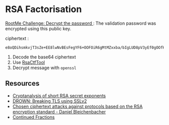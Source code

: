 # RSA Factorisation

[RootMe Challenge: Decrypt the password ](https://www.root-me.org/en/Challenges/Cryptanalysis/RSA-Factorisation): The validation password was encrypted using this public key.

ciphertext :

    e8oQDihsmkvjT3sZe+EE8lwNvBEsFegYF6+OOFOiR6gMtMZxxba/bIgLUD8pV3yEf0gOOfHuB5bC3vQmo7bE4PcIKfpFGZBA

1. Decode the base64 ciphertext
2. Use [RsaCtfTool](https://github.com/RsaCtfTool/RsaCtfTool)
3. Decrypt message with `openssl`

## Resources

* [Cryptanalysis of short RSA secret exponents](https://repository.root-me.org/Cryptographie/Asym%C3%A9trique/EN%20-%20Cryptanalysis%20of%20short%20RSA%20secret%20exponents.pdf)
* [DROWN: Breaking TLS using SSLv2](https://repository.root-me.org/Cryptographie/Asym%C3%A9trique/EN%20-%20DROWN:%20Breaking%20TLS%20using%20SSLv2.pdf)
* [Chosen ciphertext attacks against protocols based on the RSA encryption standard - Daniel Bleichenbacher](https://repository.root-me.org/Cryptographie/Asym%C3%A9trique/EN%20-%20Chosen%20ciphertext%20attacks%20against%20protocols%20based%20on%20the%20RSA%20encryption%20standard%20-%20Daniel%20Bleichenbacher.pdf)
* [Continued Fractions](https://repository.root-me.org/Cryptographie/Asym%C3%A9trique/EN%20-%20Continued%20Fractions%20-%20RSA.pdf)
